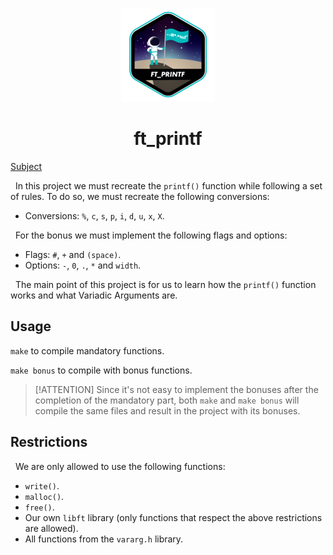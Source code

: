 <p align="center">
  <img src="srcs/ft_printf.png" />
</p>

<h1 align="center">ft_printf</h1>

[Subject](srcs/en.subject.pdf)

&nbsp; In this project we must recreate the `printf()` function while following a set of rules. To do so, we must recreate the following conversions:

* Conversions: `%`, `c`, `s`, `p`, `i`, `d`, `u`, `x`, `X`.

&nbsp; For the bonus we must implement the following flags and options:

* Flags: `#`, `+` and `(space)`.
* Options: `-`, `0`, `.`, `*` and `width`.

&nbsp; The main point of this project is for us to learn how the `printf()` function works and what Variadic Arguments are.

## Usage
``make`` to compile mandatory functions.

``make bonus`` to compile with bonus functions.

> [!ATTENTION]
> Since it's not easy to implement the bonuses after the completion of the mandatory part, both `make` and `make bonus` will compile the same files and result in the project with its bonuses.

## Restrictions
&nbsp; We are only allowed to use the following functions:

* `write()`.
* `malloc()`.
* `free()`.
* Our own `libft` library (only functions that respect the above restrictions are allowed).
* All functions from the `vararg.h` library.
